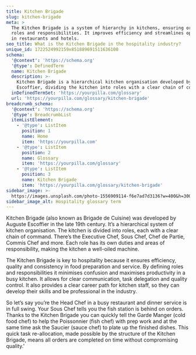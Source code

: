 ```yaml
---
title: Kitchen Brigade
slug: kitchen-brigade
meta: >
  The Kitchen Brigade is a system of hierarchy in kitchens, ensuring organised
  roles and responsibilities. It improves efficiency and streamlines operations
  in restaurants and hotels.
seo_title: What is the Kitchen Brigade in the hospitality industry?
unique_id: 1722524992159x851889691511636100
schema:
  '@context': 'https://schema.org'
  '@type': DefinedTerm
  name: Kitchen Brigade
  description: >-
    Kitchen Brigade is a hierarchical kitchen organisation developed by Auguste
    Escoffier, dividing the kitchen into roles with a clear chain of command.
  inDefinedTermSet: 'https://yourpilla.com/glossary'
  url: 'https://yourpilla.com/glossary/kitchen-brigade'
breadcrumb_schema:
  '@context': 'https://schema.org'
  '@type': BreadcrumbList
  itemListElement:
    - '@type': ListItem
      position: 1
      name: Home
      item: 'https://yourpilla.com'
    - '@type': ListItem
      position: 2
      name: Glossary
      item: 'https://yourpilla.com/glossary'
    - '@type': ListItem
      position: 3
      name: Kitchen Brigade
      item: 'https://yourpilla.com/glossary/kitchen-brigade'
sidebar_image: >-
  https://images.unsplash.com/photo-1556909114-f6e7ad7d3136?w=400&h=300&fit=crop&auto=format
sidebar_image_alt: Hospitality glossary term
---
```

Kitchen Brigade (also known as Brigade de Cuisine) was developed by Auguste Escoffier in the late 19th century. It’s a hierarchical system of kitchen organisation. The kitchen is divided into roles, each with a clear chain of command. There’s the Executive Chef, Sous Chef, Chef de Partie, Commis Chef and more. Each role has its own duties and areas of responsibility, making the kitchen a well-oiled machine.

The Kitchen Brigade is key to hospitality because it ensures efficiency, quality and consistency in food preparation and service. By defining roles and responsibilities it minimises confusion and maximises productivity in a busy kitchen. It allows for clear communication, task delegation and quality control. It also provides a clear career path for kitchen staff, so they can develop their skills and be professional in the industry.

So let’s say you’re the Head Chef in a busy restaurant and dinner service is in full swing. Your Sous Chef tells you the fish station is behind on orders. Thanks to the Kitchen Brigade you can quickly tell the Garde Manger (cold food chef) to help the Poissonnier (fish chef) with prep work and at the same time ask the Saucier (sauce chef) to plate up the finished dishes. This quick task re-allocation, made possible by the structure of the Kitchen Brigade, means all orders are completed on time without compromising quality.'
